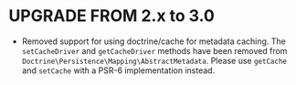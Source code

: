 UPGRADE FROM 2.x to 3.0
=======================

* Removed support for using doctrine/cache for metadata caching. The `setCacheDriver` and `getCacheDriver`
  methods have been removed from `Doctrine\Persistence\Mapping\AbstractMetadata`.
  Please use `getCache` and `setCache` with a PSR-6 implementation instead.
